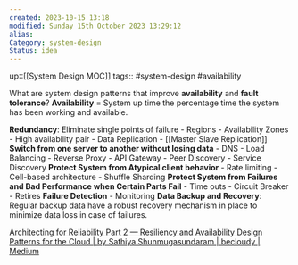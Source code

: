 ```yaml
---
created: 2023-10-15 13:18
modified: Sunday 15th October 2023 13:29:12
alias:
Category: system-design
Status: idea
---
```

up::[[System Design MOC]]
tags:: #system-design #availability

What are system design patterns that improve **availability** and **fault tolerance**?
**Availability** =  System up time the percentage time the system has been working and available.

**Redundancy**: Eliminate single points of failure
	- Regions
	- Availability Zones
	- High availability pair
	- Data Replication
		- [[Master Slave Replication]]
**Switch from one server to another without losing data**
	- DNS
	- Load Balancing
	- Reverse Proxy
	- API Gateway
	- Peer Discovery
	- Service Discovery
**Protect System from Atypical client behavior**
	- Rate limiting
	- Cell-based architecture
	- Shuffle Sharding
**Protect System from Failures and Bad Performance when Certain Parts Fail**
	- Time outs
	- Circuit Breaker
	- Retires
**Failure Detection**
	- Monitoring
**Data Backup and Recovery**: Regular backup data have a robust recovery mechanism in place to minimize data loss in case of failures.

[Architecting for Reliability Part 2 — Resiliency and Availability Design Patterns for the Cloud | by Sathiya Shunmugasundaram | becloudy | Medium](https://medium.com/becloudy/architecting-for-reliability-part-2-resiliency-and-availability-design-patterns-for-the-cloud-cf7aaaed0df2)
